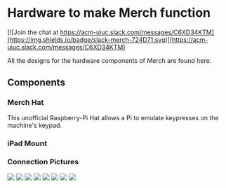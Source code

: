 # Hardware to make Merch function

[![Join the chat at https://acm-uiuc.slack.com/messages/C6XD34KTM](https://img.shields.io/badge/slack-merch-724D71.svg)](https://acm-uiuc.slack.com/messages/C6XD34KTM)

All the designs for the hardware components of Merch are found here.

## Components

### Merch Hat

This unofficial Raspberry-Pi Hat allows a Pi to emulate keypresses on the machine's keypad.

### iPad Mount

### Connection Pictures

![](pictures/merch1.jpg)
![](pictures/merch2.jpg)
![](pictures/merch3.jpg)
![](pictures/merch4.jpg)
![](pictures/merch5.jpg)
![](pictures/merch6.jpg)
![](pictures/merch7.jpg)
![](pictures/merch8.jpg)
